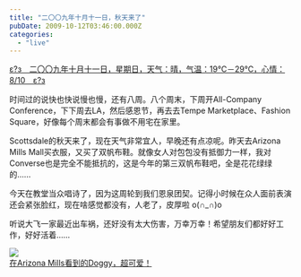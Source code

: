 ```yaml
---
title: "二〇〇九年十月十一日，秋天来了"
pubDate: 2009-10-12T03:46:00.000Z
categories: 
  - "live"
---
```


[ε?з　二〇〇九年十月十一日，星期日，天气：晴，气温：19℃－29℃，心情：8/10　ε?з](https://www.liuweinan.com)

  

时间过的说快也快说慢也慢，还有八周。八个周末，下周开All-Company Conference，下下周去LA，然后感恩节，再去去Tempe Marketplace、Fashion Square，好像每个周末都会有事做不用宅在家里。

Scottsdale的秋天来了，现在天气非常宜人，早晚还有点凉呢。昨天去Arizona Mills Mall买衣服，又买了双帆布鞋。就像女人对包包没有抵御力一样，我对Converse也是完全不能抵抗的，这是今年的第三双帆布鞋吧，全是花花绿绿的……

今天在教堂当众唱诗了，因为这周轮到我们恩泉团契。记得小时候在众人面前表演还会紧张脸红，现在啥感觉都没有，人老了，皮厚啦 o(∩\_∩)o

听说大飞一家最近出车祸，还好没有太大伤害，万幸万幸！希望朋友们都好好工作，好好活着……

![](https://spaces.liuweinan.com/Picture/IMG_2080.JPG)  
[在Arizona Mills看到的Doggy，超可爱！](https://photo.liuweinan.com)
